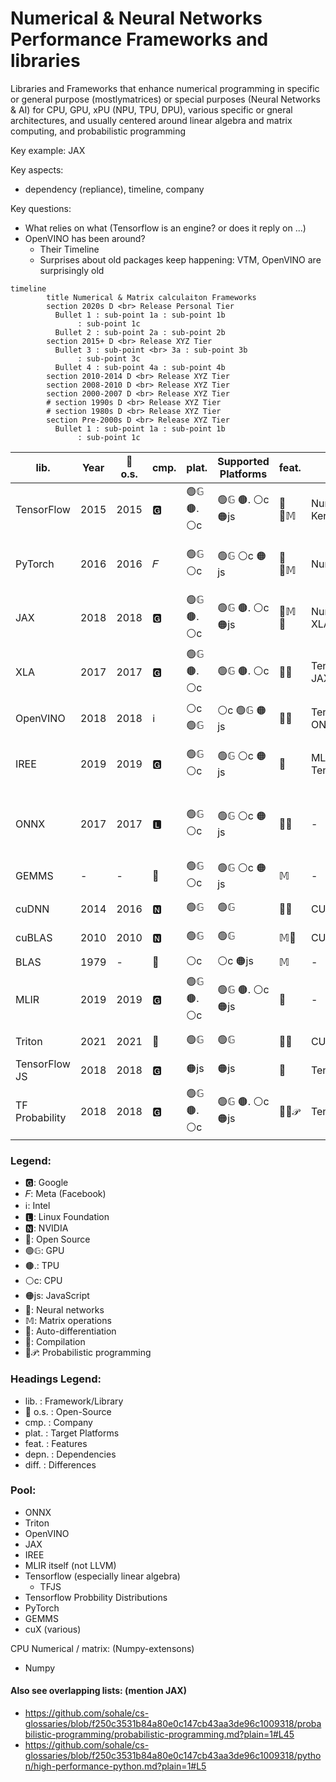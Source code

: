 # Numerical & Neural Networks Performance Frameworks and libraries

Libraries and Frameworks that enhance numerical programming in specific or general purpose (mostlymatrices) or special purposes (Neural Networks & AI) for CPU, GPU, xPU (NPU, TPU, DPU), various specific or gneral architectures, and usually centered around linear algebra and matrix computing, and probabilistic programming

Key example: JAX

Key aspects:
* dependency (repliance), timeline, company

Key questions:
* What relies on what (Tensorflow is an engine? or does it reply on ...)
* OpenVINO has been around?
    * Their Timeline
    * Surprises about old packages keep happening: VTM, OpenVINO are surprisingly old


```mermaid
timeline
        title Numerical & Matrix calculaiton Frameworks
        section 2020s D <br> Release Personal Tier
          Bullet 1 : sub-point 1a : sub-point 1b
               : sub-point 1c
          Bullet 2 : sub-point 2a : sub-point 2b
        section 2015+ D <br> Release XYZ Tier
          Bullet 3 : sub-point <br> 3a : sub-point 3b
               : sub-point 3c
          Bullet 4 : sub-point 4a : sub-point 4b
        section 2010-2014 D <br> Release XYZ Tier
        section 2008-2010 D <br> Release XYZ Tier
        section 2000-2007 D <br> Release XYZ Tier
        # section 1990s D <br> Release XYZ Tier
        # section 1980s D <br> Release XYZ Tier
        section Pre-2000s D <br> Release XYZ Tier
          Bullet 1 : sub-point 1a : sub-point 1b
               : sub-point 1c
```


| lib.             | Year  | 👀 o.s.      | cmp.   | plat.            | Supported Platforms | feat.         | depn.                | diff.                              |
|------------------|-------|--------------|--------|------------------|---------------------|---------------|----------------------|-------------------------------------|
| TensorFlow       | 2015  | 2015         | 🅶     | 🟢𝔾 🟤. ⚪️c      | 🟢𝔾 🟤. ⚪️c 🟠js  | 🧠🔄𝕄         | NumPy, Keras, XLA    | TensorFlow 2 has eager execution    |
| PyTorch          | 2016  | 2016         | 𝐹     | 🟢𝔾 ⚪️c           | 🟢𝔾 ⚪️c 🟠js      | 🧠🔄𝕄         | NumPy                | Dynamic vs. static computation graph|
| JAX              | 2018  | 2018         | 🅶     | 🟢𝔾 🟤. ⚪️c      | 🟢𝔾 🟤. ⚪️c 🟠js  | 🔄𝕄🧠         | NumPy, XLA           | Focuses on composable function transformations|
| XLA              | 2017  | 2017         | 🅶     | 🟢𝔾 🟤. ⚪️c      | 🟢𝔾 🟤. ⚪️c       | 🔄🔧            | TensorFlow, JAX      | TensorFlow's compiler backend       |
| OpenVINO         | 2018  | 2018         | ℹ️    | ⚪️c 🟢𝔾           | ⚪️c 🟢𝔾 🟠js      | 🧠🔧          | TensorFlow, ONNX     | Optimized for Intel hardware        |
| IREE             | 2019  | 2019         | 🅶     | 🟢𝔾 ⚪️c           | 🟢𝔾 ⚪️c 🟠js      | 🔧            | MLIR, TensorFlow     | Focus on deployment on various hardware|
| ONNX             | 2017  | 2017         | 🅻     | 🟢𝔾 ⚪️c           | 🟢𝔾 ⚪️c 🟠js      | 🔄🔧          | -                    | Model exchange format between frameworks|
| GEMMS            | -     | -            | 👀     | 🟢𝔾 ⚪️c           | 🟢𝔾 ⚪️c 🟠js      | 𝕄            | -                    | -                                   |
| cuDNN            | 2014  | 2016         | 🅽     | 🟢𝔾               | 🟢𝔾               | 🧠🔧          | CUDA                 | Optimized for NVIDIA GPUs           |
| cuBLAS           | 2010  | 2010         | 🅽     | 🟢𝔾               | 🟢𝔾               | 𝕄🔧         | CUDA                 | Optimized for NVIDIA GPUs           |
| BLAS             | 1979  | -            | 👀     | ⚪️c               | ⚪️c 🟠js          | 𝕄            | -                    | -                                   |
| MLIR             | 2019  | 2019         | 🅶     | 🟢𝔾 🟤. ⚪️c      | 🟢𝔾 🟤. ⚪️c 🟠js  | 🔧            | -                    | Not tied to any specific framework  |
| Triton           | 2021  | 2021         | 👀     | 🟢𝔾               | 🟢𝔾               | 🧠🔧          | CUDA                 | Optimized for GPUs                  |
| TensorFlow JS    | 2018  | 2018         | 🅶     | 🟠js              | 🟠js              | 🧠             | TensorFlow           | TensorFlow for JavaScript           |
| TF Probability   | 2018  | 2018         | 🅶     | 🟢𝔾 🟤. ⚪️c      | 🟢𝔾 🟤. ⚪️c 🟠js  | 🔄🎲𝒫         | TensorFlow           | Extension for probabilistic programming|

### Legend:
- 🅶: Google
- 𝐹: Meta (Facebook)
- ℹ️: Intel
- 🅻: Linux Foundation
- 🅽: NVIDIA
- 👀: Open Source
- 🟢𝔾: GPU
- 🟤.: TPU
- ⚪️c: CPU
- 🟠js: JavaScript
- 🧠: Neural networks
- 𝕄: Matrix operations
- 🔄: Auto-differentiation
- 🔧: Compilation
- 🎲𝒫: Probabilistic programming

### Headings Legend:
- lib. : Framework/Library
- 👀 o.s. : Open-Source
- cmp. : Company
- plat. : Target Platforms
- feat. : Features
- depn. : Dependencies
- diff. : Differences

### Pool:
* ONNX
* Triton
* OpenVINO
* JAX
* IREE
* MLIR itself (not LLVM)
* Tensorflow (especially linear algebra)
    * TFJS
* Tensorflow Probbility Distributions
* PyTorch
* GEMMS
* cuX (various)

CPU Numerical / matrix: (Numpy-extensons)
* Numpy

#### Also see overlapping lists: (mention JAX)
* https://github.com/sohale/cs-glossaries/blob/f250c3531b84a80e0c147cb43aa3de96c1009318/probabilistic-programming/probabilistic-programming.md?plain=1#L45
* https://github.com/sohale/cs-glossaries/blob/f250c3531b84a80e0c147cb43aa3de96c1009318/python/high-performance-python.md?plain=1#L5
